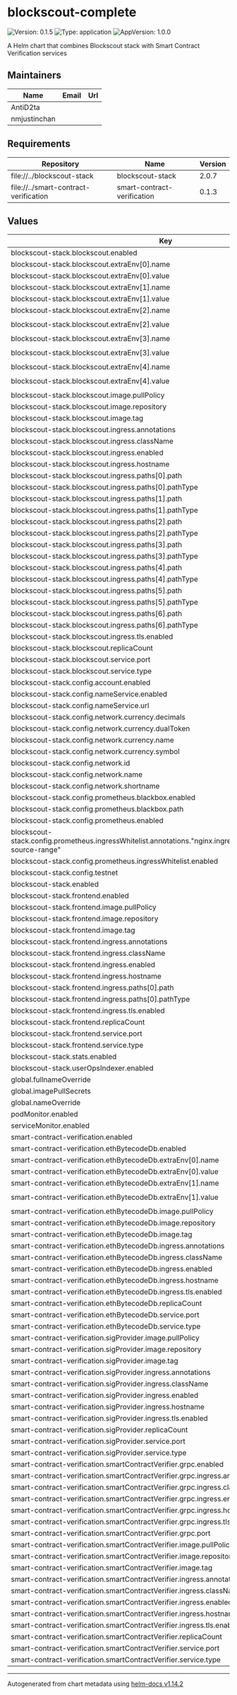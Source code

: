 # blockscout-complete

![Version: 0.1.5](https://img.shields.io/badge/Version-0.1.5-informational?style=flat-square) ![Type: application](https://img.shields.io/badge/Type-application-informational?style=flat-square) ![AppVersion: 1.0.0](https://img.shields.io/badge/AppVersion-1.0.0-informational?style=flat-square)

A Helm chart that combines Blockscout stack with Smart Contract Verification services

## Maintainers

| Name | Email | Url |
| ---- | ------ | --- |
| AntiD2ta |  |  |
| nmjustinchan |  |  |

## Requirements

| Repository | Name | Version |
|------------|------|---------|
| file://../blockscout-stack | blockscout-stack | 2.0.7 |
| file://../smart-contract-verification | smart-contract-verification | 0.1.3 |

## Values

| Key | Type | Default | Description |
|-----|------|---------|-------------|
| blockscout-stack.blockscout.enabled | bool | `true` |  |
| blockscout-stack.blockscout.extraEnv[0].name | string | `"VERIFY_WITH_ETHBYTECODE_DB_ENABLED"` |  |
| blockscout-stack.blockscout.extraEnv[0].value | string | `"true"` |  |
| blockscout-stack.blockscout.extraEnv[1].name | string | `"SMART_CONTRACT_VERIFIER_ENABLED"` |  |
| blockscout-stack.blockscout.extraEnv[1].value | string | `"true"` |  |
| blockscout-stack.blockscout.extraEnv[2].name | string | `"SMART_CONTRACT_VERIFIER_URL"` |  |
| blockscout-stack.blockscout.extraEnv[2].value | string | `"http://$(RELEASE_NAME)-smart-contract-verification-verifier:8050"` |  |
| blockscout-stack.blockscout.extraEnv[3].name | string | `"SMART_CONTRACT_VERIFIER_GRPC_URL"` |  |
| blockscout-stack.blockscout.extraEnv[3].value | string | `"$(RELEASE_NAME)-smart-contract-verification-verifier:8051"` |  |
| blockscout-stack.blockscout.extraEnv[4].name | string | `"ETH_BYTECODE_DB_URL"` |  |
| blockscout-stack.blockscout.extraEnv[4].value | string | `"http://$(RELEASE_NAME)-smart-contract-verification-eth-bytecode-db:8050"` |  |
| blockscout-stack.blockscout.image.pullPolicy | string | `"IfNotPresent"` |  |
| blockscout-stack.blockscout.image.repository | string | `"blockscout/blockscout"` |  |
| blockscout-stack.blockscout.image.tag | string | `"latest"` |  |
| blockscout-stack.blockscout.ingress.annotations | object | `{}` |  |
| blockscout-stack.blockscout.ingress.className | string | `"nginx"` |  |
| blockscout-stack.blockscout.ingress.enabled | bool | `true` |  |
| blockscout-stack.blockscout.ingress.hostname | string | `"blockscout.example.com"` |  |
| blockscout-stack.blockscout.ingress.paths[0].path | string | `"/api"` |  |
| blockscout-stack.blockscout.ingress.paths[0].pathType | string | `"Prefix"` |  |
| blockscout-stack.blockscout.ingress.paths[1].path | string | `"/socket"` |  |
| blockscout-stack.blockscout.ingress.paths[1].pathType | string | `"Prefix"` |  |
| blockscout-stack.blockscout.ingress.paths[2].path | string | `"/sitemap.xml"` |  |
| blockscout-stack.blockscout.ingress.paths[2].pathType | string | `"Prefix"` |  |
| blockscout-stack.blockscout.ingress.paths[3].path | string | `"/public-metrics"` |  |
| blockscout-stack.blockscout.ingress.paths[3].pathType | string | `"Prefix"` |  |
| blockscout-stack.blockscout.ingress.paths[4].path | string | `"/auth/auth0"` |  |
| blockscout-stack.blockscout.ingress.paths[4].pathType | string | `"Exact"` |  |
| blockscout-stack.blockscout.ingress.paths[5].path | string | `"/auth/auth0/callback"` |  |
| blockscout-stack.blockscout.ingress.paths[5].pathType | string | `"Exact"` |  |
| blockscout-stack.blockscout.ingress.paths[6].path | string | `"/auth/logout"` |  |
| blockscout-stack.blockscout.ingress.paths[6].pathType | string | `"Exact"` |  |
| blockscout-stack.blockscout.ingress.tls.enabled | bool | `true` |  |
| blockscout-stack.blockscout.replicaCount | int | `1` |  |
| blockscout-stack.blockscout.service.port | int | `80` |  |
| blockscout-stack.blockscout.service.type | string | `"ClusterIP"` |  |
| blockscout-stack.config.account.enabled | bool | `false` |  |
| blockscout-stack.config.nameService.enabled | bool | `false` |  |
| blockscout-stack.config.nameService.url | string | `""` |  |
| blockscout-stack.config.network.currency.decimals | int | `18` |  |
| blockscout-stack.config.network.currency.dualToken | bool | `false` |  |
| blockscout-stack.config.network.currency.name | string | `"Ether"` |  |
| blockscout-stack.config.network.currency.symbol | string | `"ETH"` |  |
| blockscout-stack.config.network.id | int | `1` |  |
| blockscout-stack.config.network.name | string | `"Ether"` |  |
| blockscout-stack.config.network.shortname | string | `"Ether"` |  |
| blockscout-stack.config.prometheus.blackbox.enabled | bool | `true` |  |
| blockscout-stack.config.prometheus.blackbox.path | string | `"/api/health"` |  |
| blockscout-stack.config.prometheus.enabled | bool | `true` |  |
| blockscout-stack.config.prometheus.ingressWhitelist.annotations."nginx.ingress.kubernetes.io/whitelist-source-range" | string | `"10.0.0.0/8,172.16.0.0/12,192.168.0.0/16"` |  |
| blockscout-stack.config.prometheus.ingressWhitelist.enabled | bool | `true` |  |
| blockscout-stack.config.testnet | bool | `false` |  |
| blockscout-stack.enabled | bool | `true` |  |
| blockscout-stack.frontend.enabled | bool | `true` |  |
| blockscout-stack.frontend.image.pullPolicy | string | `"IfNotPresent"` |  |
| blockscout-stack.frontend.image.repository | string | `"ghcr.io/blockscout/frontend"` |  |
| blockscout-stack.frontend.image.tag | string | `"latest"` |  |
| blockscout-stack.frontend.ingress.annotations | object | `{}` |  |
| blockscout-stack.frontend.ingress.className | string | `"nginx"` |  |
| blockscout-stack.frontend.ingress.enabled | bool | `true` |  |
| blockscout-stack.frontend.ingress.hostname | string | `"blockscout.example.com"` |  |
| blockscout-stack.frontend.ingress.paths[0].path | string | `"/"` |  |
| blockscout-stack.frontend.ingress.paths[0].pathType | string | `"Prefix"` |  |
| blockscout-stack.frontend.ingress.tls.enabled | bool | `true` |  |
| blockscout-stack.frontend.replicaCount | int | `2` |  |
| blockscout-stack.frontend.service.port | int | `80` |  |
| blockscout-stack.frontend.service.type | string | `"ClusterIP"` |  |
| blockscout-stack.stats.enabled | bool | `false` |  |
| blockscout-stack.userOpsIndexer.enabled | bool | `false` |  |
| global.fullnameOverride | string | `""` |  |
| global.imagePullSecrets | list | `[]` |  |
| global.nameOverride | string | `""` |  |
| podMonitor.enabled | bool | `false` |  |
| serviceMonitor.enabled | bool | `false` |  |
| smart-contract-verification.enabled | bool | `true` |  |
| smart-contract-verification.ethBytecodeDb.enabled | bool | `true` |  |
| smart-contract-verification.ethBytecodeDb.extraEnv[0].name | string | `"ETH_BYTECODE_DB__SERVER__HTTP__ADDR"` |  |
| smart-contract-verification.ethBytecodeDb.extraEnv[0].value | string | `"0.0.0.0:8050"` |  |
| smart-contract-verification.ethBytecodeDb.extraEnv[1].name | string | `"ETH_BYTECODE_DB__VERIFICATION__VERIFIER_URLS__0"` |  |
| smart-contract-verification.ethBytecodeDb.extraEnv[1].value | string | `"http://$(RELEASE_NAME)-smart-contract-verification-verifier:8050"` |  |
| smart-contract-verification.ethBytecodeDb.image.pullPolicy | string | `"IfNotPresent"` |  |
| smart-contract-verification.ethBytecodeDb.image.repository | string | `"ghcr.io/blockscout/eth-bytecode-db"` |  |
| smart-contract-verification.ethBytecodeDb.image.tag | string | `"latest"` |  |
| smart-contract-verification.ethBytecodeDb.ingress.annotations | object | `{}` |  |
| smart-contract-verification.ethBytecodeDb.ingress.className | string | `"nginx"` |  |
| smart-contract-verification.ethBytecodeDb.ingress.enabled | bool | `true` |  |
| smart-contract-verification.ethBytecodeDb.ingress.hostname | string | `"bytecode-db.example.com"` |  |
| smart-contract-verification.ethBytecodeDb.ingress.tls.enabled | bool | `true` |  |
| smart-contract-verification.ethBytecodeDb.replicaCount | int | `1` |  |
| smart-contract-verification.ethBytecodeDb.service.port | int | `8050` |  |
| smart-contract-verification.ethBytecodeDb.service.type | string | `"ClusterIP"` |  |
| smart-contract-verification.sigProvider.image.pullPolicy | string | `"IfNotPresent"` |  |
| smart-contract-verification.sigProvider.image.repository | string | `"ghcr.io/blockscout/sig-provider"` |  |
| smart-contract-verification.sigProvider.image.tag | string | `"latest"` |  |
| smart-contract-verification.sigProvider.ingress.annotations | object | `{}` |  |
| smart-contract-verification.sigProvider.ingress.className | string | `"nginx"` |  |
| smart-contract-verification.sigProvider.ingress.enabled | bool | `true` |  |
| smart-contract-verification.sigProvider.ingress.hostname | string | `"sig-provider.example.com"` |  |
| smart-contract-verification.sigProvider.ingress.tls.enabled | bool | `true` |  |
| smart-contract-verification.sigProvider.replicaCount | int | `2` |  |
| smart-contract-verification.sigProvider.service.port | int | `8043` |  |
| smart-contract-verification.sigProvider.service.type | string | `"ClusterIP"` |  |
| smart-contract-verification.smartContractVerifier.grpc.enabled | bool | `true` |  |
| smart-contract-verification.smartContractVerifier.grpc.ingress.annotations | object | `{}` |  |
| smart-contract-verification.smartContractVerifier.grpc.ingress.className | string | `"nginx"` |  |
| smart-contract-verification.smartContractVerifier.grpc.ingress.enabled | bool | `true` |  |
| smart-contract-verification.smartContractVerifier.grpc.ingress.hostname | string | `"grpc-verifier.example.com"` |  |
| smart-contract-verification.smartContractVerifier.grpc.ingress.tls.enabled | bool | `true` |  |
| smart-contract-verification.smartContractVerifier.grpc.port | int | `8051` |  |
| smart-contract-verification.smartContractVerifier.image.pullPolicy | string | `"IfNotPresent"` |  |
| smart-contract-verification.smartContractVerifier.image.repository | string | `"ghcr.io/blockscout/smart-contract-verifier"` |  |
| smart-contract-verification.smartContractVerifier.image.tag | string | `"latest"` |  |
| smart-contract-verification.smartContractVerifier.ingress.annotations | object | `{}` |  |
| smart-contract-verification.smartContractVerifier.ingress.className | string | `"nginx"` |  |
| smart-contract-verification.smartContractVerifier.ingress.enabled | bool | `true` |  |
| smart-contract-verification.smartContractVerifier.ingress.hostname | string | `"verifier.example.com"` |  |
| smart-contract-verification.smartContractVerifier.ingress.tls.enabled | bool | `true` |  |
| smart-contract-verification.smartContractVerifier.replicaCount | int | `2` |  |
| smart-contract-verification.smartContractVerifier.service.port | int | `8050` |  |
| smart-contract-verification.smartContractVerifier.service.type | string | `"ClusterIP"` |  |

----------------------------------------------
Autogenerated from chart metadata using [helm-docs v1.14.2](https://github.com/norwoodj/helm-docs/releases/v1.14.2)
